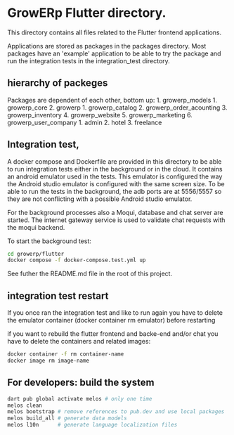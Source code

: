 # GrowERp Flutter directory.

This directory contains all files related to the Flutter frontend applications.

Applications are stored as packages in the packages directory. Most packages have an 'example' application to be able to try the package and run the integration tests in the integration_test directory.

## hierarchy of packeges

Packages are dependent of each other, bottom up:
    1. growerp_models
        1. growerp_core
        2. growerp
            1. growerp_catalog
            2. growerp_order_acounting
            3. growerp_inventory
            4. growerp_website
            5. growerp_marketing
            6. growerp_user_company
                1. admin
                2. hotel
                3. freelance


## Integration test,
A docker compose and Dockerfile are provided in this directory to be able to run integration tests either in the background or in the cloud. It contains an android emulator used in the tests. This emulator is configured the way the Android studio emulator is configured with the same screen size.
To be able to run the tests in the background, the adb ports are at 5556/5557 so they are not conflicting with a possible Android studio emulator.

For the background processes also a Moqui, database and chat server are started. The internet gateway service is used to validate chat requests with the moqui backend.

To start the background test:
```bash
cd growerp/flutter
docker compose -f docker-compose.test.yml up
```

See futher the README.md file in the root of this project.

## integration test restart
If you once ran the integration test and like to run again you have to delete the emulator container (docker container rm emulator) before restarting

if you want to rebuild the flutter frontend and backe-end and/or chat you have to delete the containers and related images:
```bash
docker container -f rm container-name
docker image rm image-name
```
## For developers: build the system

```sh
dart pub global activate melos # only one time
melos clean
melos bootstrap # remove references to pub.dev and use local packages
melos build_all # generate data models
melos l10n      # generate language localization files
```
